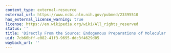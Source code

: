 ```yaml
---
content_type: external-resource
external_url: https://www.ncbi.nlm.nih.gov/pubmed/23395510
has_external_license_warning: true
license: https://en.wikipedia.org/wiki/All_rights_reserved
status: ''
title: 'Directly From the Source: Endogenous Preparations of Molecular Machines'
uid: 7cb60bff-e082-41f3-9695-ddc3f4629d05
wayback_url: ''
---
```

